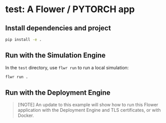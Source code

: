 # test: A Flower / PYTORCH app

## Install dependencies and project

```bash
pip install -e .
```

## Run with the Simulation Engine

In the `test` directory, use `flwr run` to run a local simulation:

```bash
flwr run .
```

## Run with the Deployment Engine

> \[!NOTE\]
> An update to this example will show how to run this Flower application with the Deployment Engine and TLS certificates, or with Docker.

